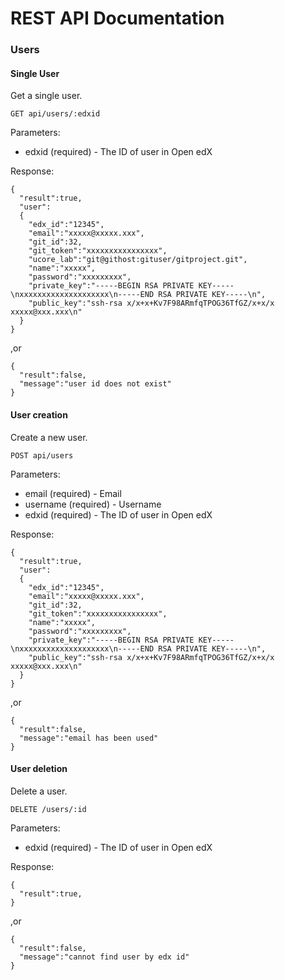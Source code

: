 REST API Documentation
==========

### Users

#### Single User

Get a single user.

```
GET api/users/:edxid
```

Parameters:

- edxid (required) - The ID of user in Open edX

Response:

```
{
  "result":true,
  "user":
  {
    "edx_id":"12345",
    "email":"xxxxx@xxxxx.xxx",
    "git_id":32,
    "git_token":"xxxxxxxxxxxxxxxx",
    "ucore_lab":"git@githost:gituser/gitproject.git",
    "name":"xxxxx",
    "password":"xxxxxxxxx",
    "private_key":"-----BEGIN RSA PRIVATE KEY-----\nxxxxxxxxxxxxxxxxxxxx\n-----END RSA PRIVATE KEY-----\n",
    "public_key":"ssh-rsa x/x+x+Kv7F98ARmfqTPOG36TfGZ/x+x/x xxxxx@xxx.xxx\n"
  }
}
```
  ,or
```
{
  "result":false,
  "message":"user id does not exist"
}
```

#### User creation

Create a new user.

```
POST api/users
```

Parameters:

- email (required) - Email
- username (required) - Username
- edxid (required) - The ID of user in Open edX

Response:

```
{
  "result":true,
  "user":
  {
    "edx_id":"12345",
    "email":"xxxxx@xxxxx.xxx",
    "git_id":32,
    "git_token":"xxxxxxxxxxxxxxxx",
    "name":"xxxxx",
    "password":"xxxxxxxxx",
    "private_key":"-----BEGIN RSA PRIVATE KEY-----\nxxxxxxxxxxxxxxxxxxxx\n-----END RSA PRIVATE KEY-----\n",
    "public_key":"ssh-rsa x/x+x+Kv7F98ARmfqTPOG36TfGZ/x+x/x xxxxx@xxx.xxx\n"
  }
}
```
  ,or
```
{
  "result":false,
  "message":"email has been used"
}
```

#### User deletion

Delete a user.

```
DELETE /users/:id
```

Parameters:

- edxid (required) - The ID of user in Open edX

Response:

```
{
  "result":true,
}
```
  ,or
```
{
  "result":false,
  "message":"cannot find user by edx id"
}
```
